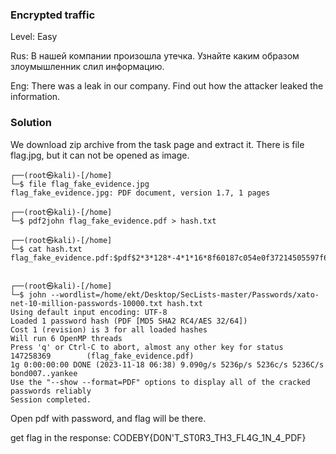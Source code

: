 ### Encrypted traffic
Level: Easy

Rus: В нашей компании произошла утечка. Узнайте каким образом злоумышленник слил информацию.

Eng: There was a leak in our company. Find out how the attacker leaked the information.

### Solution

We download zip archive from the task page and extract it. There is file flag.jpg, but it can not be opened as image.
```
┌──(root㉿kali)-[/home]
└─$ file flag_fake_evidence.jpg 
flag_fake_evidence.jpg: PDF document, version 1.7, 1 pages
                                                                                                                                                            
┌──(root㉿kali)-[/home]
└─$ pdf2john flag_fake_evidence.pdf > hash.txt
                                                                                                                                                            
┌──(root㉿kali)-[/home]
└─$ cat hash.txt
flag_fake_evidence.pdf:$pdf$2*3*128*-4*1*16*8f60187c054e0f37214505597f60c66c*32*46836cbd0c5fb6a9dd452481954ee90428bf4e5e4e758a4164004e56fffa0108*32*0c34c06e3dc37eb2362a2f87cf65e65551a6eb55c7306d969d7bc440f80e3193
                                                                                                                                                            
                                                                                                                                                            
┌──(root㉿kali)-[/home]
└─$ john --wordlist=/home/ekt/Desktop/SecLists-master/Passwords/xato-net-10-million-passwords-10000.txt hash.txt
Using default input encoding: UTF-8
Loaded 1 password hash (PDF [MD5 SHA2 RC4/AES 32/64])
Cost 1 (revision) is 3 for all loaded hashes
Will run 6 OpenMP threads
Press 'q' or Ctrl-C to abort, almost any other key for status
147258369        (flag_fake_evidence.pdf)     
1g 0:00:00:00 DONE (2023-11-18 06:38) 9.090g/s 5236p/s 5236c/s 5236C/s bond007..yankee
Use the "--show --format=PDF" options to display all of the cracked passwords reliably
Session completed. 
```

Open pdf with password, and flag will be there.

get flag in the response: CODEBY{D0N'T_ST0R3_TH3_FL4G_1N_4_PDF}
